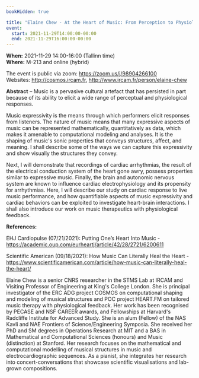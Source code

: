 ```yaml
---
bookHidden: true

title: "Elaine Chew - At the Heart of Music: From Perception to Physiology Analytics"
event:
  start: 2021-11-29T14:00:00-00:00
  end: 2021-11-29T16:00:00-00:00
---
```


**When:** 2021-11-29 14:00-16:00 (Tallinn time)  
**Where:** M-213 and online (hybrid)  

The event is public via zoom: https://zoom.us/j/98904266100  
Websites: http://cosmos.ircam.fr, http://www.ircam.fr/person/elaine-chew  


<!--more-->
**Abstract** – Music is a pervasive cultural artefact that has persisted in part because of its ability to elicit a wide range of perceptual and physiological responses.  

Music expressivity is the means through which performers elicit responses from listeners. The nature of music means that many expressive aspects of music can be represented mathematically, quantitatively as data, which makes it amenable to computational modeling and analyses. It is the shaping of music's sonic properties that conveys structures, affect, and meaning. I shall describe some of the ways we can capture this expressivity and show visually the structures they convey.  

Next, I will demonstrate that recordings of cardiac arrhythmias, the result of the electrical conduction system of the heart gone awry, possess properties similar to expressive music. Finally, the brain and autonomic nervous system are known to influence cardiac electrophysiology and its propensity for arrhythmias. Here, I will describe our study on cardiac response to live music performance, and how quantifiable aspects of music expressivity and cardiac behaviors can be exploited to investigate heart-brain interactions. I shall also introduce our work on music therapeutics with physiological feedback.

**References:** 

EHJ Cardiopulse (07/21/2021): Putting One’s Heart Into Music - https://academic.oup.com/eurheartj/article/42/28/2721/6200611  

Scientific American (09/18/2021): How Music Can Literally Heal the Heart - https://www.scientificamerican.com/article/how-music-can-literally-heal-the-heart/  

Elaine Chew is a senior CNRS researcher in the STMS Lab at IRCAM and Visiting Professor of Engineering at King's College London. She is principal investigator of the ERC ADG project COSMOS on computational shaping and modeling of musical structures and POC project HEART.FM on tailored music therapy with physiological feedback. Her work has been recognised by PECASE and NSF CAREER awards, and Fellowships at Harvard's Radcliffe Institute for Advanced Study. She is an alum (Fellow) of the NAS Kavli and NAE Frontiers of Science/Engineering Symposia. She received her PhD and SM degrees in Operations Research at MIT and a BAS in Mathematical and Computational Sciences (honours) and Music (distinction) at Stanford. Her research focuses on the mathematical and computational modelling of musical structures in music and electrocardiographic sequences. As a pianist, she integrates her research into concert-conversations that showcase scientific visualisations and lab-grown compositions.
